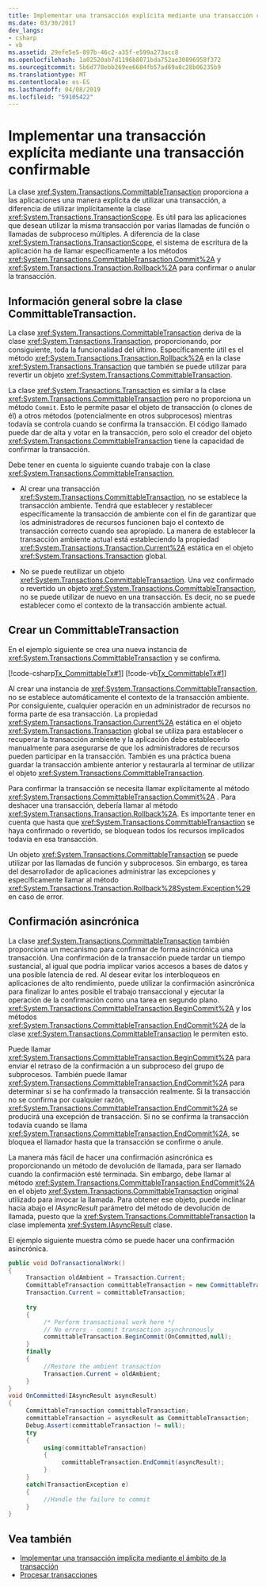 ```yaml
---
title: Implementar una transacción explícita mediante una transacción confirmable
ms.date: 03/30/2017
dev_langs:
- csharp
- vb
ms.assetid: 29efe5e5-897b-46c2-a35f-e599a273acc8
ms.openlocfilehash: 1a02520ab7d1196b8071bda752ae30896958f372
ms.sourcegitcommit: 5b6d778ebb269ee6684fb57ad69a8c28b06235b9
ms.translationtype: MT
ms.contentlocale: es-ES
ms.lasthandoff: 04/08/2019
ms.locfileid: "59105422"
---
```

# <a name="implementing-an-explicit-transaction-using-committabletransaction"></a>Implementar una transacción explícita mediante una transacción confirmable
La clase <xref:System.Transactions.CommittableTransaction> proporciona a las aplicaciones una manera explícita de utilizar una transacción, a diferencia de utilizar implícitamente la clase <xref:System.Transactions.TransactionScope>. Es útil para las aplicaciones que desean utilizar la misma transacción por varias llamadas de función o llamadas de subproceso múltiples. A diferencia de la clase <xref:System.Transactions.TransactionScope>, el sistema de escritura de la aplicación ha de llamar específicamente a los métodos <xref:System.Transactions.CommittableTransaction.Commit%2A> y <xref:System.Transactions.Transaction.Rollback%2A> para confirmar o anular la transacción.  
  
## <a name="overview-of-the-committabletransaction-class"></a>Información general sobre la clase CommittableTransaction.  
 La clase <xref:System.Transactions.CommittableTransaction> deriva de la clase <xref:System.Transactions.Transaction>, proporcionando, por consiguiente, toda la funcionalidad del último. Específicamente útil es el método <xref:System.Transactions.Transaction.Rollback%2A> en la clase <xref:System.Transactions.Transaction> que también se puede utilizar para revertir un objeto <xref:System.Transactions.CommittableTransaction>.  
  
 La clase <xref:System.Transactions.Transaction> es similar a la clase <xref:System.Transactions.CommittableTransaction> pero no proporciona un método `Commit`. Esto le permite pasar el objeto de transacción (o clones de él) a otros métodos (potencialmente en otros subprocesos) mientras todavía se controla cuando se confirma la transacción. El código llamado puede dar de alta y votar en la transacción, pero solo el creador del objeto <xref:System.Transactions.CommittableTransaction> tiene la capacidad de confirmar la transacción.  
  
 Debe tener en cuenta lo siguiente cuando trabaje con la clase <xref:System.Transactions.CommittableTransaction>,  
  
-   Al crear una transacción <xref:System.Transactions.CommittableTransaction>, no se establece la transacción ambiente. Tendrá que establecer y restablecer específicamente la transacción de ambiente con el fin de garantizar que los administradores de recursos funcionen bajo el contexto de transacción correcto cuando sea apropiado. La manera de establecer la transacción ambiente actual está estableciendo la propiedad <xref:System.Transactions.Transaction.Current%2A> estática en el objeto <xref:System.Transactions.Transaction> global.  
  
-   No se puede reutilizar un objeto <xref:System.Transactions.CommittableTransaction>. Una vez confirmado o revertido un objeto <xref:System.Transactions.CommittableTransaction>, no se puede utilizar de nuevo en una transacción. Es decir, no se puede establecer como el contexto de la transacción ambiente actual.  
  
## <a name="creating-a-committabletransaction"></a>Crear un CommittableTransaction  
 En el ejemplo siguiente se crea una nueva instancia de <xref:System.Transactions.CommittableTransaction> y se confirma.  
  
 [!code-csharp[Tx_CommittableTx#1](../../../../samples/snippets/csharp/VS_Snippets_CFX/tx_committabletx/cs/committabletxwithsql.cs#1)]
 [!code-vb[Tx_CommittableTx#1](../../../../samples/snippets/visualbasic/VS_Snippets_CFX/tx_committabletx/vb/committabletxwithsql.vb#1)]  
  
 Al crear una instancia de <xref:System.Transactions.CommittableTransaction>, no se establece automáticamente el contexto de la transacción ambiente. Por consiguiente, cualquier operación en un administrador de recursos no forma parte de esa transacción. La propiedad <xref:System.Transactions.Transaction.Current%2A> estática en el objeto <xref:System.Transactions.Transaction> global se utiliza para establecer o recuperar la transacción ambiente y la aplicación debe establecerlo manualmente para asegurarse de que los administradores de recursos pueden participar en la transacción. También es una práctica buena guardar la transacción ambiente anterior y restaurarla al terminar de utilizar el objeto <xref:System.Transactions.CommittableTransaction>.  
  
 Para confirmar la transacción se necesita llamar explícitamente al método <xref:System.Transactions.CommittableTransaction.Commit%2A> . Para deshacer una transacción, debería llamar al método <xref:System.Transactions.Transaction.Rollback%2A>. Es importante tener en cuenta que hasta que <xref:System.Transactions.CommittableTransaction> se haya confirmado o revertido, se bloquean todos los recursos implicados todavía en esa transacción.  
  
 Un objeto <xref:System.Transactions.CommittableTransaction> se puede utilizar por las llamadas de función y subprocesos. Sin embargo, es tarea del desarrollador de aplicaciones administrar las excepciones y específicamente llamar al método <xref:System.Transactions.Transaction.Rollback%28System.Exception%29> en caso de error.  
  
## <a name="asynchronous-commit"></a>Confirmación asincrónica  
 La clase <xref:System.Transactions.CommittableTransaction> también proporciona un mecanismo para confirmar de forma asincrónica una transacción. Una confirmación de la transacción puede tardar un tiempo sustancial, al igual que podría implicar varios accesos a bases de datos y una posible latencia de red. Al desear evitar los interbloqueos en aplicaciones de alto rendimiento, puede utilizar la confirmación asincrónica para finalizar lo antes posible el trabajo transaccional y ejecutar la operación de la confirmación como una tarea en segundo plano. <xref:System.Transactions.CommittableTransaction.BeginCommit%2A> y los métodos <xref:System.Transactions.CommittableTransaction.EndCommit%2A> de la clase <xref:System.Transactions.CommittableTransaction> le permiten esto.  
  
 Puede llamar <xref:System.Transactions.CommittableTransaction.BeginCommit%2A> para enviar el retraso de la confirmación a un subproceso del grupo de subprocesos. También puede llamar <xref:System.Transactions.CommittableTransaction.EndCommit%2A> para determinar si se ha confirmado la transacción realmente. Si la transacción no se confirma por cualquier razón, <xref:System.Transactions.CommittableTransaction.EndCommit%2A> se producirá una excepción de transacción. Si no se confirma la transacción todavía cuando se llama <xref:System.Transactions.CommittableTransaction.EndCommit%2A>, se bloquea el llamador hasta que la transacción se confirme o anule.  
  
 La manera más fácil de hacer una confirmación asincrónica es proporcionando un método de devolución de llamada, para ser llamado cuando la confirmación esté terminada. Sin embargo, debe llamar al método <xref:System.Transactions.CommittableTransaction.EndCommit%2A> en el objeto <xref:System.Transactions.CommittableTransaction> original utilizado para invocar la llamada. Para obtener ese objeto, puede inclinar hacia abajo el *IAsyncResult* parámetro del método de devolución de llamada, puesto que la <xref:System.Transactions.CommittableTransaction> la clase implementa <xref:System.IAsyncResult> clase.  
  
 El ejemplo siguiente muestra cómo se puede hacer una confirmación asincrónica.  
  
```csharp  
public void DoTransactionalWork()  
{  
     Transaction oldAmbient = Transaction.Current;  
     CommittableTransaction committableTransaction = new CommittableTransaction();  
     Transaction.Current = committableTransaction;  
  
     try  
     {  
          /* Perform transactional work here */  
          // No errors - commit transaction asynchronously  
          committableTransaction.BeginCommit(OnCommitted,null);  
     }  
     finally  
     {  
          //Restore the ambient transaction   
          Transaction.Current = oldAmbient;  
     }  
}  
void OnCommitted(IAsyncResult asyncResult)  
{  
     CommittableTransaction committableTransaction;  
     committableTransaction = asyncResult as CommittableTransaction;     
     Debug.Assert(committableTransaction != null);  
     try  
     {  
          using(committableTransaction)  
          {  
               committableTransaction.EndCommit(asyncResult);  
          }  
     }  
     catch(TransactionException e)  
     {  
          //Handle the failure to commit  
     }  
}  
```  
  
## <a name="see-also"></a>Vea también

- [Implementar una transacción implícita mediante el ámbito de la transacción](../../../../docs/framework/data/transactions/implementing-an-implicit-transaction-using-transaction-scope.md)
- [Procesar transacciones](../../../../docs/framework/data/transactions/index.md)
